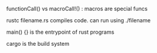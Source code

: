 functionCall() vs macroCall!() : macros are special funcs

rustc filename.rs compiles code. can run using ./filename

main() {} is the entrypoint of rust programs

cargo is the build system